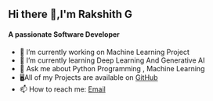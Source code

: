   ##        Hi there 👋,I'm Rakshith G

   ####     A passionate Software Developer 

- 🔭 I’m currently working on Machine Learning Project
- 🌱 I’m currently learning Deep Learning And Generative AI
- 💬 Ask me about Python Programming , Machine Learning
- 🖥All of my Projects are available on [GitHub](https://github.com/Rakshithg6)
- 📫 How to reach me: [Email](rakshithg.6113@gmail.com)

